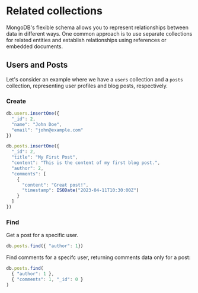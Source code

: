 # Related collections

MongoDB's flexible schema allows you to represent relationships between data in different ways. One common approach is to use separate collections for related entities and establish relationships using references or embedded documents.

## Users and Posts

Let's consider an example where we have a `users` collection and a `posts` collection, representing user profiles and blog posts, respectively.


### Create

```javascript
db.users.insertOne({
  "_id": 2,
  "name": "John Doe",
  "email": "john@example.com"
})

db.posts.insertOne({
  "_id": 2,
  "title": "My First Post",
  "content": "This is the content of my first blog post.",
  "author": 2,
  "comments": [
    {
      "content": "Great post!",
      "timestamp": ISODate("2023-04-11T10:30:00Z")
    }
  ]
})
```

### Find

Get a post for a specific user.

```javascript
db.posts.find({ "author": 1})
```

Find comments for a specifc user, returning comments data only for a post:

```javascript
db.posts.find(
  { "author": 1 },
  { "comments": 1, "_id": 0 }
)
```

